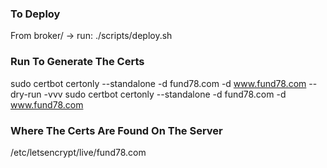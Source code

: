 ### To Deploy
From broker/ -> run:
    ./scripts/deploy.sh

### Run To Generate The Certs
sudo certbot certonly --standalone -d fund78.com -d www.fund78.com --dry-run -vvv
sudo certbot certonly --standalone -d fund78.com -d www.fund78.com

### Where The Certs Are Found On The Server
/etc/letsencrypt/live/fund78.com